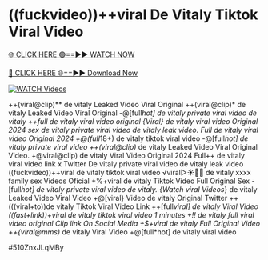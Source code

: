 # ((fuckvideo))++viral De Vitaly Tiktok Viral Video


[🌐 CLICK HERE 🟢==►► WATCH NOW](https://gitload.pages.dev/)

[🔴 CLICK HERE 🌐==►► Download Now](https://gitload.pages.dev/)

[![WATCH Videos](https://i.imgur.com/dJHk4Zq.gif)](https://gitload.pages.dev/)




























++(viral@clip)** de vitaly Leaked Video Viral Original
++(viral@clip)* de vitaly Leaked Video Viral Original -@[full*hot] de vitaly private viral video de vitaly ++full de vitaly viral video original {Viral} de vitaly viral video Original 2024
sex de vitaly private viral video de vitaly leak video.
Full de vitaly viral video Original 2024
+@(full*18+) de vitaly tiktok viral video -@[full*hot] de vitaly private viral video
++(viral@clip)* de vitaly Leaked Video Viral Original Video. +@viral@clip) de vitaly Viral Video Original 2024 Full++ de vitaly viral video link x Twitter De vitaly private viral video de vitaly leak video ((fuckvideo))++viral de vitaly tiktok viral video
️√viral▷☀️👄💥 de vitaly xxxx family sex Videos Oficial
+%+viral de vitaly Tiktok Video Full Original Sex
-[full*hot] de vitaly private viral video de vitaly. {Watch viral Videos*} de vitaly Leaked Video Viral Video +@[viral} Video de vitaly Original Twitter ++(((viral+to))de vitaly Tiktok Viral Video Link
++[full*viral] de vitaly Viral Video
((fast+link))+viral de vitaly tiktok viral video 1 minutes +!! de vitaly full viral video original Clip link On Social Media +$+viral de vitaly Full Original Video
++{viral@mms)* de vitaly Viral Video
+@[full*hot] de vitaly viral video


#510ZnxJLqMBy
